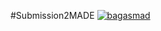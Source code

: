 #Submission2MADE
[![bagasmad](https://circleci.com/gh/bagasmad/Submission2MADE.svg?style=svg)](https://circleci.com/gh/bagasmad/Submission2MADE)

